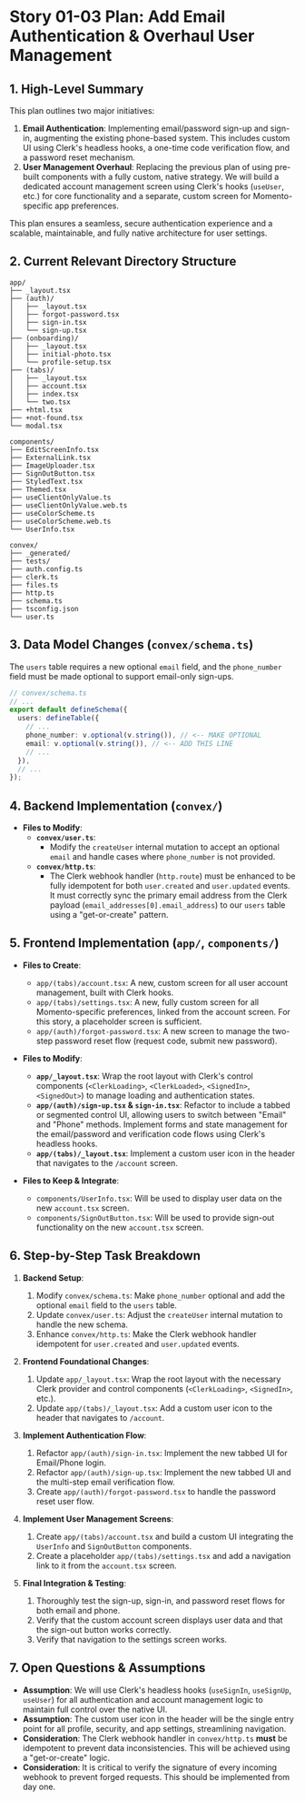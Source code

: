 # Story 01-03 Plan: Add Email Authentication & Overhaul User Management

## 1. High-Level Summary

This plan outlines two major initiatives:

1.  **Email Authentication**: Implementing email/password sign-up and sign-in, augmenting the existing phone-based system. This includes custom UI using Clerk's headless hooks, a one-time code verification flow, and a password reset mechanism.
2.  **User Management Overhaul**: Replacing the previous plan of using pre-built components with a fully custom, native strategy. We will build a dedicated account management screen using Clerk's hooks (`useUser`, etc.) for core functionality and a separate, custom screen for Momento-specific app preferences.

This plan ensures a seamless, secure authentication experience and a scalable, maintainable, and fully native architecture for user settings.

## 2. Current Relevant Directory Structure

```
app/
├── _layout.tsx
├── (auth)/
│   ├── _layout.tsx
│   ├── forgot-password.tsx
│   ├── sign-in.tsx
│   └── sign-up.tsx
├── (onboarding)/
│   ├── _layout.tsx
│   ├── initial-photo.tsx
│   └── profile-setup.tsx
├── (tabs)/
│   ├── _layout.tsx
│   ├── account.tsx
│   ├── index.tsx
│   └── two.tsx
├── +html.tsx
├── +not-found.tsx
└── modal.tsx

components/
├── EditScreenInfo.tsx
├── ExternalLink.tsx
├── ImageUploader.tsx
├── SignOutButton.tsx
├── StyledText.tsx
├── Themed.tsx
├── useClientOnlyValue.ts
├── useClientOnlyValue.web.ts
├── useColorScheme.ts
├── useColorScheme.web.ts
└── UserInfo.tsx

convex/
├── _generated/
├── tests/
├── auth.config.ts
├── clerk.ts
├── files.ts
├── http.ts
├── schema.ts
├── tsconfig.json
└── user.ts
```

## 3. Data Model Changes (`convex/schema.ts`)

The `users` table requires a new optional `email` field, and the `phone_number` field must be made optional to support email-only sign-ups.

```typescript
// convex/schema.ts
// ...
export default defineSchema({
  users: defineTable({
    // ...
    phone_number: v.optional(v.string()), // <-- MAKE OPTIONAL
    email: v.optional(v.string()), // <-- ADD THIS LINE
    // ...
  }),
  // ...
});
```

## 4. Backend Implementation (`convex/`)

- **Files to Modify**:
  - **`convex/user.ts`**:
    - Modify the `createUser` internal mutation to accept an optional `email` and handle cases where `phone_number` is not provided.
  - **`convex/http.ts`**:
    - The Clerk webhook handler (`http.route`) must be enhanced to be fully idempotent for both `user.created` and `user.updated` events. It must correctly sync the primary email address from the Clerk payload (`email_addresses[0].email_address`) to our `users` table using a "get-or-create" pattern.

## 5. Frontend Implementation (`app/`, `components/`)

- **Files to Create**:

  - `app/(tabs)/account.tsx`: A new, custom screen for all user account management, built with Clerk hooks.
  - `app/(tabs)/settings.tsx`: A new, fully custom screen for all Momento-specific preferences, linked from the account screen. For this story, a placeholder screen is sufficient.
  - `app/(auth)/forgot-password.tsx`: A new screen to manage the two-step password reset flow (request code, submit new password).

- **Files to Modify**:

  - **`app/_layout.tsx`**: Wrap the root layout with Clerk's control components (`<ClerkLoading>`, `<ClerkLoaded>`, `<SignedIn>`, `<SignedOut>`) to manage loading and authentication states.
  - **`app/(auth)/sign-up.tsx` & `sign-in.tsx`**: Refactor to include a tabbed or segmented control UI, allowing users to switch between "Email" and "Phone" methods. Implement forms and state management for the email/password and verification code flows using Clerk's headless hooks.
  - **`app/(tabs)/_layout.tsx`**: Implement a custom user icon in the header that navigates to the `/account` screen.

- **Files to Keep & Integrate**:
  - `components/UserInfo.tsx`: Will be used to display user data on the new `account.tsx` screen.
  - `components/SignOutButton.tsx`: Will be used to provide sign-out functionality on the new `account.tsx` screen.

## 6. Step-by-Step Task Breakdown

1.  **Backend Setup**:

    1.  Modify `convex/schema.ts`: Make `phone_number` optional and add the optional `email` field to the `users` table.
    2.  Update `convex/user.ts`: Adjust the `createUser` internal mutation to handle the new schema.
    3.  Enhance `convex/http.ts`: Make the Clerk webhook handler idempotent for `user.created` and `user.updated` events.

2.  **Frontend Foundational Changes**:

    1.  Update `app/_layout.tsx`: Wrap the root layout with the necessary Clerk provider and control components (`<ClerkLoading>`, `<SignedIn>`, etc.).
    2.  Update `app/(tabs)/_layout.tsx`: Add a custom user icon to the header that navigates to `/account`.

3.  **Implement Authentication Flow**:

    1.  Refactor `app/(auth)/sign-in.tsx`: Implement the new tabbed UI for Email/Phone login.
    2.  Refactor `app/(auth)/sign-up.tsx`: Implement the new tabbed UI and the multi-step email verification flow.
    3.  Create `app/(auth)/forgot-password.tsx` to handle the password reset user flow.

4.  **Implement User Management Screens**:

    1.  Create `app/(tabs)/account.tsx` and build a custom UI integrating the `UserInfo` and `SignOutButton` components.
    2.  Create a placeholder `app/(tabs)/settings.tsx` and add a navigation link to it from the `account.tsx` screen.

5.  **Final Integration & Testing**:
    1.  Thoroughly test the sign-up, sign-in, and password reset flows for both email and phone.
    2.  Verify that the custom account screen displays user data and that the sign-out button works correctly.
    3.  Verify that navigation to the settings screen works.

## 7. Open Questions & Assumptions

- **Assumption**: We will use Clerk's headless hooks (`useSignIn`, `useSignUp`, `useUser`) for all authentication and account management logic to maintain full control over the native UI.
- **Assumption**: The custom user icon in the header will be the single entry point for all profile, security, and app settings, streamlining navigation.
- **Consideration**: The Clerk webhook handler in `convex/http.ts` **must** be idempotent to prevent data inconsistencies. This will be achieved using a "get-or-create" logic.
- **Consideration**: It is critical to verify the signature of every incoming webhook to prevent forged requests. This should be implemented from day one.
